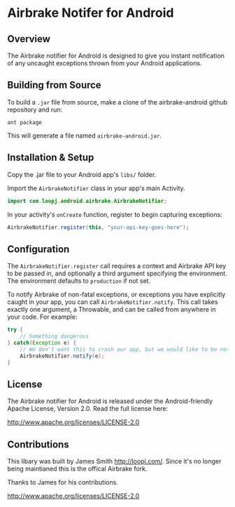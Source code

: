 Airbrake Notifer for Android
===========================

Overview
--------
The Airbrake notifier for Android is designed to give you instant notification
of any uncaught exceptions thrown from your Android applications.


Building from Source
--------------------
To build a `.jar` file from source, make a clone of the airbrake-android
github repository and run:

```shell
ant package
```

This will generate a file named `airbrake-android.jar`.


Installation & Setup
--------------------
Copy the .jar file to your Android app's `libs/` folder.

Import the `AirbrakeNotifier` class in your app's main Activity.

```java
import com.loopj.android.airbrake.AirbrakeNotifier;
```

In your activity's `onCreate` function, register to begin capturing exceptions:

```java
AirbrakeNotifier.register(this, "your-api-key-goes-here");
```


Configuration
-------------
The `AirbrakeNotifier.register` call requires a context and Airbrake API key to
be passed in, and optionally a third argument specifying the environment.
The environment defaults to `production` if not set.

To notify Airbrake of non-fatal exceptions, or exceptions you have explicitly
caught in your app, you can call `AirbrakeNotifier.notify`. This call takes
exactly one argument, a Throwable, and can be called from anywhere in your
code. For example:

```java
try {
    // Something dangerous
} catch(Exception e) {
    // We don't want this to crash our app, but we would like to be notified
    AirbrakeNotifier.notify(e);
}
```


License
-------
The Airbrake notifier for Android is released under the Android-friendly
Apache License, Version 2.0. Read the full license here:

<http://www.apache.org/licenses/LICENSE-2.0>

Contributions
-------
This libary was built by James Smith http://loopj.com/. Since it's no longer being maintianed this is the offical Airbrake fork. 

Thanks to James for his contributions.

<http://www.apache.org/licenses/LICENSE-2.0>

